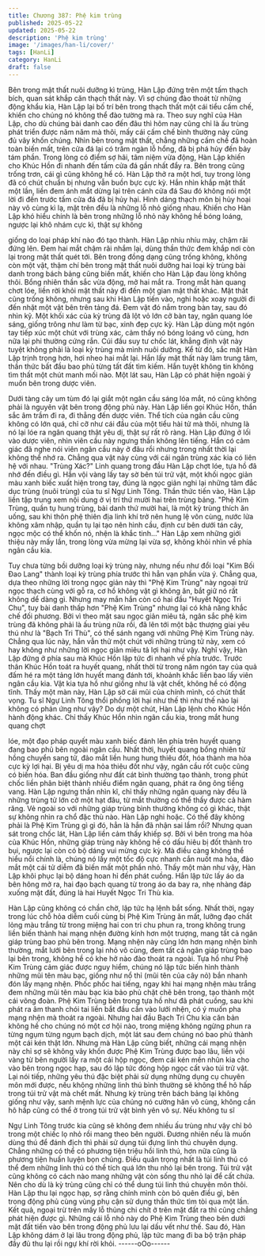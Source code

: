 ```yaml
---
title: Chương 387: Phệ kim trùng
published: 2025-05-22
updated: 2025-05-22
description: 'Phệ kim trùng'
image: '/images/han-li/cover/'
tags: [HanLi]
category: HanLi
draft: false
---
```


Bên trong mật thất nuôi dưỡng kì trùng, Hàn Lập đứng trên một
tấm thạch bích, quan sát khắp căn thạch thất này.
Vì sợ chúng đào thoát từ những động khẩu kia, Hàn Lập lại bố trí
bên trong thạch thất một cái tiểu cấm chế, khiến cho chúng nó
không thể đào tường mà ra.
Theo suy nghĩ của Hàn Lập, cho dù chúng bài danh cao đến đâu
thì hôm nay cũng chỉ là ấu trùng phát triển được năm năm mà
thôi, mấy cái cấm chế bình thường này cũng đủ vây khốn chúng.
Nhìn bên trong mật thất, chẳng những cấm chế đã hoàn toàn biến
mất, trên cửa đá lại có trăm ngàn lỗ hổng, đã bị phá hủy đến bảy
tám phần.
Trong lòng có điểm sợ hãi, tâm niệm vừa động, Hàn Lập khiến
cho Khúc Hồn đi nhanh đến tấm cửa đá gần nhất đẩy ra.
Bên trong cũng trống trơn, cái gì cũng không hề có.
Hàn Lập thở ra một hơi, tuy trong lòng đã có chút chuẩn bị nhưng
vẫn buồn bực cực kỳ.
Hắn nhìn khắp mật thất một lần, liền đem ánh mắt dừng lại trên
cánh cửa đá
Sau đó không nói một lời đi đến trước tấm cửa đá đã bị hủy hại.
Hình dáng thạch môn bị hủy hoại này vô cùng kì lạ, mặt trên đều
là những lỗ nhỏ giống nhau.
Khiến cho Hàn Lập khó hiểu chính là bên trong những lỗ nhỏ này
không hề bóng loáng, ngược lại khô nhám cực kì, thật sự không

giống do loại pháp khí nào đó tạo thành.
Hàn Lập nhíu nhíu mày, chậm rãi đứng lên.
Đem hai mắt chậm rãi nhắm lại, dùng thần thức đem khắp nơi
còn lại trong mật thất quét tới.
Bên trong đồng dạng cũng trống không, không còn một vật, thậm
chí bên trong mật thất nuôi dưỡng hai loại kỳ trùng bài danh trong
bách bảng cũng biến mất, khiến cho Hàn Lập đau lòng không
thôi.
Bổng nhiên thần sắc vừa động, mở hai mắt ra.
Trong mắt hàn quang chơt lóe, liền rời khỏi mật thất này đi đến
một gian mật thất khác.
Mật thất cũng trống không, nhưng sau khi Hàn Lập tiến vào, nghi
hoặc xoay người đi đến nhặt một vật bên trên tảng đá.
Đem vật đó nắm trong bàn tay, sau đó nhìn kỹ.
Một khối xác của kỳ trùng đã lột vỏ lớn cở bàn tay, ngân quang
lóe sáng, giống trông như làm từ bạc, xinh đẹp cực kỳ.
Hàn Lập dùng một ngón tay tiếp xúc một chút với trùng xác, cảm
thấy nó bóng loáng vô cùng, hơn nữa lại phi thường cứng rắn.
Cúi đầu suy tư chốc lát, khẳng định vật này tuyệt không phải là
loại kỳ trùng mà mình nuôi dưỡng.
Kể từ đó, sắc mặt Hàn Lập trịnh trọng hơn, hơi nheo hai mắt lại.
Hắn lấy mật thất này làm trung tâm, thần thức bất đầu bao phủ
từng tất đất tìm kiếm.
Hắn tuyệt không tin không tìm thất một chút manh mối nào.
Một lát sau, Hàn Lập có phát hiện ngoài ý muốn bên trong dược
viên.

Dưới tàng cây um tùm đó lại giắt một ngân cầu sáng lóa mắt, nó
cũng không phải là nguyên vật bên trong động phủ này.
Hàn Lập liền gọi Khúc Hồn, thần sắc âm trầm đi ra, đi thẳng đến
dược viên.
Thể tích của ngân cầu cũng không có lớn quá, chỉ cỡ như cái đầu
của một tiểu hài tử mà thôi, nhưng là nó lại lóe ra ngân quang thật
yêu dị, thật sự rất rõ ràng.
Hàn Lập đứng ở lối vào dược viên, nhìn viên cầu này ngưng thần
không lên tiếng.
Hắn có cảm giác đã nghe nói viên ngân cầu này ở đâu rồi nhưng
trong nhất thời lại không thể nhớ ra.
Chẳng qua vật này cùng với cái ngân trùng xác kia có liên hệ với
nhau.
"Trùng Xác?"
Linh quang trong đầu Hàn Lập chợt lóe, tựa hồ đã nhớ đến điều
gì.
Hắn vội vàng lấy tay sờ bên túi trử vật, một khối ngọc giản màu
xanh biếc xuất hiện trong tay, đúng là ngọc giản nghi lại những
tâm đắc dục trùng (nuôi trùng) của tu sĩ Ngự Linh Tông.
Thần thức tiến vào, Hàn Lập liền tập trung xem nội dung ở vị trí
thứ mười hai trên trùng bảng.
"Phệ Kim Trùng, quần tụ hung trùng, bài danh thứ mười hai, là
một kỳ trùng thích ăn uống, sau khi thôn phệ thiên địa linh khí trở
nên hung lệ vôn cùng, nước lửa không xâm nhập, quần tụ lại tạo
nên hình cầu, định cư bên dưới tán cây, ngọc mộc có thể khốn nó,
nhện là khắc tinh…"
Hàn Lập xem những giới thiệu này mấy lần, trong lòng vừa mừng
lại vừa sợ, không khỏi nhìn về phía ngân cầu kia.

Tuy chưa từng bồi dưỡng loại kỳ trùng này, nhưng nếu như đổi
loại "Kim Bối Đao Lang" thành loại kỳ trùng phía trước thì hẳn vạn
phần vừa ý.
Chẳng qua, dựa theo những lời trong ngọc giản này thì "Phệ Kim
Trùng" này ngoại trừ ngọc thạch cùng với gỗ ra, cơ hồ không vật
gì không ăn, bắt giữ nó rất không dể dàng gì.
Nhưng may mắn hắn còn có hai đầu "Huyết Ngọc Tri Chu", tuy bài
danh thấp hơn "Phệ Kim Trùng" nhưng lại có khả năng khắc chế
đối phương.
Bởi vì theo mặt sau ngọc giản miêu tả, ngân sắc phệ kim trùng đã
không phải là ấu trùng nữa rồi, đã lên tới một bậc thượng giai yêu
thú như là "Bạch Tri Thù", có thể sánh ngang với những Phệ Kim
Trùng này.
Chẳng qua lúc này, hắn vẫn thử một chút với những trùng tử này,
xem có hay không như những lời ngọc giản miêu tả lợi hại như
vậy.
Nghĩ vậy, Hàn Lập đứng ở phía sau mà Khúc Hồn lập tức đi
nhanh về phía trước.
Trước thân Khúc Hồn toát ra huyết quang, nhất thời từ trong năm
ngón tay của quả đấm hé ra một tảng lớn huyết mang đánh tới,
khoảnh khắc liền bao lấy viên ngân cầu kia.
Vật kia tựa hồ như giống như là vật chết, không hề có động tĩnh.
Thấy một màn này, Hàn Lập sờ cái mũi của chính mình, có chút
thất vọng.
Tu sĩ Ngự Linh Tông thổi phồng lời hại như thế thì như thế nào lại
không có phản ứng như vậy?
Do dự một chút, Hàn Lập lệnh cho Khúc Hồn hành động khác.
Chỉ thấy Khúc Hồn nhìn ngân cầu kia, trong mắt hung quang chợt

lóe, một đạo pháp quyết màu xanh biếc đánh lên phía trên huyết
quang đang bao phủ bên ngoài ngân cầu.
Nhất thời, huyết quang bổng nhiên từ hồng chuyển sang tử, đảo
mắt liền hung hung thiêu đốt, hóa thành ma hỏa cực kỳ lợi hại.
Bị yêu dị ma hỏa thiêu đốt như vậy, ngân cầu rốt cuộc cũng có
biến hóa.
Ban đầu giống như đất cát bình thường tạo thành, trong phút
chốc liền phân biệt thành nhiều điểm ngân quang, phát ra ông
ông tiếng vang.
Hàn Lập ngưng thần nhìn kĩ, chỉ thấy những ngân quang này đều
là những trùng tử lớn cở một hạt đâu, từ mắt thường có thể thấy
được cả hàm răng. Vẻ ngoài so với những giáp trùng bình thường
không có gì khác, thật sự không nhìn ra chổ đặc thù nào.
Hàn Lập nghi hoặc.
Có thể đây không phải là Phệ Kim Trùng gì gì đó, hẳn là hắn đã
nhận sai lầm rồi?
Nhưng quan sát trong chốc lát, Hàn Lập liền cảm thấy khiếp sợ.
Bởi vì bên trong ma hỏa của Khúc Hồn, những giáp trùng này
không hề có dấu hiêu bị đốt thành tro bụi, ngược lại còn có bộ
dáng vui mừng cực kỳ.
Mà điều càng không thể hiểu nổi chính là, chúng nó lấy một tốc
độ cực nhanh cắn nuốt ma hỏa, đảo mắt một cái tử diễm đã biến
mất một phần nhỏ.
Thấy một màn như vậy, Hàn Lập khôi phục lại bộ dáng hoan hỉ
đến phát cuồng.
Hắn lập tức lấy áo da bên hông mở ra, hai đạo bạch quang từ
trong áo da bay ra, nhẹ nhàng đáp xuống mặt đất, đúng là hai
Huyết Ngọc Tri Thù kia.

Hàn Lập cũng không có chần chờ, lập tức hạ lệnh bắt sống.
Nhất thời, ngay trong lúc chỗ hỏa diễm cuối cùng bị Phệ Kim
Trùng ăn mất, lưỡng đạo chất lỏng màu trắng từ trong miệng hai
con tri chu phun ra, trong không trung liền biến thành hai mạng
nhện đường kính hơn một trượng, mang tất cả ngân giáp trùng
bao phủ bên trong.
Mạng nhện này cũng lớn hơn mạng nhện bình thường, mắt lưới
bên trong lại nhỏ vô cùng, đem tất cả ngân giáp trùng bao lại bên
trong, không hề có khe hở nào đào thoát ra ngoài.
Tựa hồ như Phệ Kim Trùng cảm giác được nguy hiểm, chúng nó
lập tức biến hình thành những mũi tên màu bạc, giống như nổ thỉ
(mũi tên của cây nỏ) bắn nhanh đón lấy mạng nhện.
Phốc phốc hai tiếng, ngay khi hai mạng nhện màu trắng đem
những mũi tên màu bạc kia bảo phủ chặt chẽ bên trong, tạo thành
một cái võng đoàn. Phệ Kim Trùng bên trong tựa hồ như đã phát
cuồng, sau khi phát ra âm thanh chói tai liền bắt đầu cắn vào lưới
nhện, có ý muốn pha mạng nhện mà thoát ra ngoài.
Nhưng hai đầu Bạch Tri Chu kia căn bản không hề cho chúng nó
một cơ hội nào, trong miệng không ngừng phun ra từng ngụm
từng ngụm bạch dịch, một lát sau đem chúng nó bao phủ thành
một cái kén thật lớn.
Nhưng mà Hàn Lập cũng biết, những cái mạng nhện này chỉ sợ
sẽ không vây khốn được Phệ Kim Trùng được bao lâu, liền vội
vàng từ bên người lấy ra một cái hộp ngọc, đem cái kén mền
nhũn kia cho vào bên trong ngọc hạp, sau đó lập tức đóng hộp
ngọc cất vào túi trử vật.
Lại nói tiếp, những yêu thú đặc biệt phải sử dụng những dụng cụ
chuyên môn mới được, nếu không những linh thú bình thường sẽ
không thể hô hấp trong túi trử vật mà chết mất.
Nhưng kỳ trùng trên bách bảng lại không giống như vậy, sanh
mệnh lực của chúng nó cường hãn vô cùng, không cần hô hấp
cũng có thể ở trong túi trử vật bình yên vô sự. Nếu không tu sĩ

Ngự Linh Tông trước kia cũng sẽ không đem nhiều ấu trùng như
vậy chỉ bỏ trong một chiếc lọ nhỏ rồi mang theo bên người.
Đương nhiên nếu là muốn dùng thú để đánh địch thì phải sử dụng
túi đựng linh thú chuyên dụng. Chẳng những có thể có phương
tiện triệu hồi linh thú, hơn nữa cũng là phương tiện huấn luyện
bọn chúng.
Điều quân trọng nhất là túi linh thú có thể đem những linh thú có
thể tích quá lớn thu nhỏ lại bên trong. Túi trử vật cũng không có
cách nào mang những vật còn sống thu nhỏ lại để cất chứa. Nên
cho dù là kỳ trùng cũng chỉ có thể dung túi linh thú chuyên môn
thôi.
Hàn Lập thu lại ngọc hạp, sợ rằng chính mình còn bỏ quên điều
gì, bên trong động phủ cùng vùng phụ cận sử dụng thần thức tìm
tòi qua một lần.
Kết quả, ngoại trừ trên mấy lỗ thủng chi chít ở trên mặt đất ra thì
cũng chẳng phát hiện được gì.
Những cái lỗ nhỏ này do Phệ Kim Trùng theo bên dưới mặt đất
tiến vào bên trong động phủ lưu lại dấu vết như thế.
Sau đó, Hàn Lập không dám ở lại lâu trong động phủ, lập tức
mang đi ba bộ trận pháp đầy đủ thu lại rồi ngự khí rời khỏi.
------oOo------
